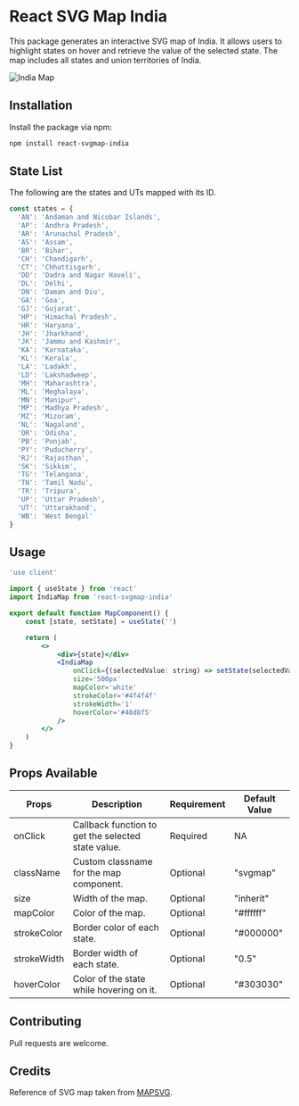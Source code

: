 # React SVG Map India

This package generates an interactive SVG map of India. It allows users to highlight states on hover and retrieve the value of the selected state. The map includes all states and union territories of India.

![India Map](./svgmap.gif)

## Installation

Install the package via npm:

```bash
npm install react-svgmap-india
```

## State List

The following are the states and UTs mapped with its ID.

```js
const states = {
  'AN': 'Andaman and Nicobar Islands',
  'AP': 'Andhra Pradesh',
  'AR': 'Arunachal Pradesh',
  'AS': 'Assam',
  'BR': 'Bihar',
  'CH': 'Chandigarh',
  'CT': 'Chhattisgarh',
  'DD': 'Dadra and Nagar Haveli',
  'DL': 'Delhi',
  'DN': 'Daman and Diu',
  'GA': 'Goa',
  'GJ': 'Gujarat',
  'HP': 'Himachal Pradesh',
  'HR': 'Haryana',
  'JH': 'Jharkhand',
  'JK': 'Jammu and Kashmir',
  'KA': 'Karnataka',
  'KL': 'Kerala',
  'LA': 'Ladakh',
  'LD': 'Lakshadweep',
  'MH': 'Maharashtra',
  'ML': 'Meghalaya',
  'MN': 'Manipur',
  'MP': 'Madhya Pradesh',
  'MZ': 'Mizoram',
  'NL': 'Nagaland',
  'OR': 'Odisha',
  'PB': 'Punjab',
  'PY': 'Puducherry',
  'RJ': 'Rajasthan',
  'SK': 'Sikkim',
  'TG': 'Telangana',
  'TN': 'Tamil Nadu',
  'TR': 'Tripura',
  'UP': 'Uttar Pradesh',
  'UT': 'Uttarakhand',
  'WB': 'West Bengal'
}
```

## Usage

```jsx
'use client'

import { useState } from 'react'
import IndiaMap from 'react-svgmap-india'

export default function MapComponent() {
    const [state, setState] = useState('')

    return (
        <>
            <div>{state}</div>
            <IndiaMap
                onClick={(selectedValue: string) => setState(selectedValue)}
                size='500px'
                mapColor='white'
                strokeColor='#4f4f4f'
                strokeWidth='1'
                hoverColor='#48d8f5'
            />
        </>
    )
}
```

## Props Available

| Props       | Description                                             | Requirement | Default Value |
|-------------|---------------------------------------------------------|-------------|---------------|
| onClick     | Callback function to get the selected state value.      | Required    | NA            |
| className   | Custom classname for the map component.                 | Optional    | "svgmap"      |
| size        | Width of the map.                                       | Optional    | "inherit"     |
| mapColor    | Color of the map.                                       | Optional    | "#ffffff"     |
| strokeColor | Border color of each state.                             | Optional    | "#000000"     |
| strokeWidth | Border width of each state.                             | Optional    | "0.5"         |
| hoverColor  | Color of the state while hovering on it.                | Optional    | "#303030"     |

## Contributing

Pull requests are welcome.

## Credits

Reference of SVG map taken from [MAPSVG](https://mapsvg.com/maps/india).
